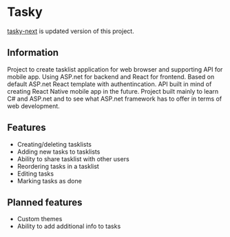 # Tasky

[tasky-next](https://github.com/RikuTii/tasky-next) is updated version of this project.

## Information
Project to create tasklist application for web browser and supporting API for mobile app. Using ASP.net for backend and React for frontend. Based on default ASP.net React template with authentincation. API built in mind of creating React Native mobile app in the future. Project built mainly to learn C# and ASP.net and to see what ASP.net framework has to offer in terms of web development.


## Features
* Creating/deleting tasklists
* Adding new tasks to tasklists
* Ability to share tasklist with other users
* Reordering tasks in a tasklist
* Editing tasks
* Marking tasks as done

## Planned features
* Custom themes
* Ability to add additional info to tasks

